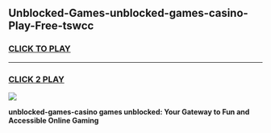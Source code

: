 
## Unblocked-Games-unblocked-games-casino-Play-Free-tswcc
<h3>
<a href="https://premium76.site?title=unblocked-games-casino&ref=19M">CLICK TO PLAY</a></h3>
<hr>

<h3>
<a href="https://premium76.site?title=unblocked-games-casino&ref=19M">CLICK 2 PLAY</a>
  
</h3>

<a href="https://premium76.site?title=unblocked-games-casino&ref=19M"><img src="https://clearcache.store/games.png"></a>


**unblocked-games-casino games unblocked: Your Gateway to Fun and Accessible Online Gaming**
